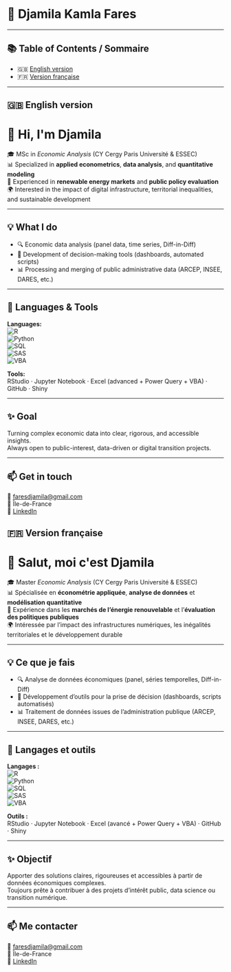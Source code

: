 # 👋 Djamila Kamla Fares

---

## 📚 Table of Contents / Sommaire

- 🇬🇧 [English version](#-english-version)
- 🇫🇷 [Version française](#-version-française)

---

## 🇬🇧 English version
# 👋 Hi, I'm Djamila
🎓 MSc in *Economic Analysis* (CY Cergy Paris Université & ESSEC)  
📊 Specialized in **applied econometrics**, **data analysis**, and **quantitative modeling**  
🌱 Experienced in **renewable energy markets** and **public policy evaluation**  
🌍 Interested in the impact of digital infrastructure, territorial inequalities, and sustainable development

---

## 💡 What I do

- 🔍 Economic data analysis (panel data, time series, Diff-in-Diff)
- 🧠 Development of decision-making tools (dashboards, automated scripts)
- 📊 Processing and merging of public administrative data (ARCEP, INSEE, DARES, etc.)

---

## 🧰 Languages & Tools

**Languages:**  
![R](https://img.shields.io/badge/R-276DC3?style=flat-square&logo=r&logoColor=white)  
![Python](https://img.shields.io/badge/Python-3776AB?style=flat-square&logo=python&logoColor=white)  
![SQL](https://img.shields.io/badge/SQL-336791?style=flat-square&logo=postgresql&logoColor=white)  
![SAS](https://img.shields.io/badge/SAS-0277BD?style=flat-square&logo=sas&logoColor=white)  
![VBA](https://img.shields.io/badge/VBA-217346?style=flat-square&logo=microsoft-excel&logoColor=white)

**Tools:**  
RStudio · Jupyter Notebook · Excel (advanced + Power Query + VBA) · GitHub · Shiny 

---

## ✨ Goal

Turning complex economic data into clear, rigorous, and accessible insights.  
Always open to public-interest, data-driven or digital transition projects.

---

## 📫 Get in touch

📧 faresdjamila@gmail.com  
📍 Île-de-France  
🔗 [LinkedIn](https://www.linkedin.com/in/djamila-kamla-fares-1bb5261b6/) 

## 🇫🇷 Version française
# 👋 Salut, moi c'est Djamila

🎓 Master *Economic Analysis* (CY Cergy Paris Université & ESSEC)  
📊 Spécialisée en **économétrie appliquée**, **analyse de données** et **modélisation quantitative**  
🌱 Expérience dans les **marchés de l’énergie renouvelable** et l’**évaluation des politiques publiques**  
🌍 Intéressée par l’impact des infrastructures numériques, les inégalités territoriales et le développement durable

---

## 💡 Ce que je fais

- 🔍 Analyse de données économiques (panel, séries temporelles, Diff-in-Diff)
- 🧠 Développement d’outils pour la prise de décision (dashboards, scripts automatisés)
- 📊 Traitement de données issues de l’administration publique (ARCEP, INSEE, DARES, etc.)

---

## 🧰 Langages et outils

**Langages :**  
![R](https://img.shields.io/badge/R-276DC3?style=flat-square&logo=r&logoColor=white)  
![Python](https://img.shields.io/badge/Python-3776AB?style=flat-square&logo=python&logoColor=white)  
![SQL](https://img.shields.io/badge/SQL-336791?style=flat-square&logo=postgresql&logoColor=white)  
![SAS](https://img.shields.io/badge/SAS-0277BD?style=flat-square&logo=sas&logoColor=white)  
![VBA](https://img.shields.io/badge/VBA-217346?style=flat-square&logo=microsoft-excel&logoColor=white)

**Outils :**  
RStudio · Jupyter Notebook · Excel (avancé + Power Query + VBA) · GitHub · Shiny 

---

## ✨ Objectif

Apporter des solutions claires, rigoureuses et accessibles à partir de données économiques complexes.  
Toujours prête à contribuer à des projets d’intérêt public, data science ou transition numérique.

---

## 📫 Me contacter

📧 faresdjamila@gmail.com  
📍 Île-de-France  
🔗 [LinkedIn](https://www.linkedin.com/in/djamila-kamla-fares-1bb5261b6/)

